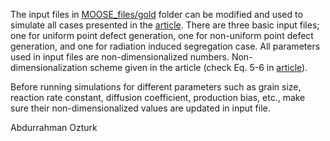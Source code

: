 
The input files in [MOOSE_files/gold](https://github.com/abdurrahmanozturk/SRRT/tree/master/MOOSE_files/gold) folder can be modified and used to simulate all cases presented in the [article](https://www.frontiersin.org/articles/10.3389/fmats.2021.684862/full). There are three basic input files; one for uniform point defect generation, one for non-uniform point defect generation, and one for radiation induced segregation case. All parameters used in input files are non-dimensionalized numbers. Non-dimensionalization scheme given in the article (check Eq. 5-6 in [article](https://www.frontiersin.org/articles/10.3389/fmats.2021.684862/full)). 

Before running simulations for different parameters such as grain size, reaction rate constant, diffusion coefficient, production bias, etc., make sure their non-dimensionalized values are updated in input file.

Abdurrahman Ozturk
